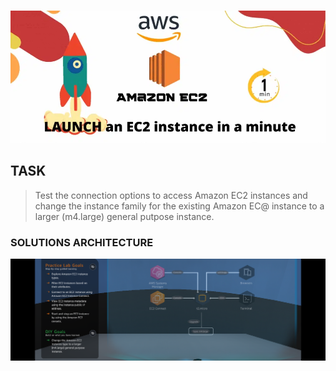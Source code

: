 #

![ec2](https://github.com/tuyojr/aws_cloud_quest/blob/main/images/ec2.webp)

## TASK

> Test the connection options to access Amazon EC2 instances and change the instance family for the existing Amazon EC@ instance to a larger (m4.large) general putpose instance.

### SOLUTIONS ARCHITECTURE

![solution_architecture](https://github.com/tuyojr/aws_cloud_quest/blob/main/images/computing_solutions.png)
